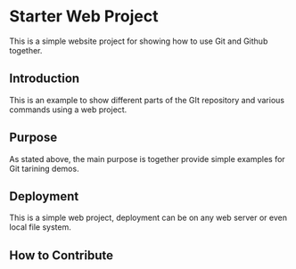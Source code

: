 # Starter Web Project

This is a simple website project for
showing how to use Git and Github together.

## Introduction

This is an example to show different parts 
of the GIt repository and various commands
using a web project.

## Purpose

As stated above, the main purpose is together
provide simple examples for Git tarining demos.

## Deployment

This is a simple web project, deployment 
can be on any web server or even local file system.

## How to Contribute